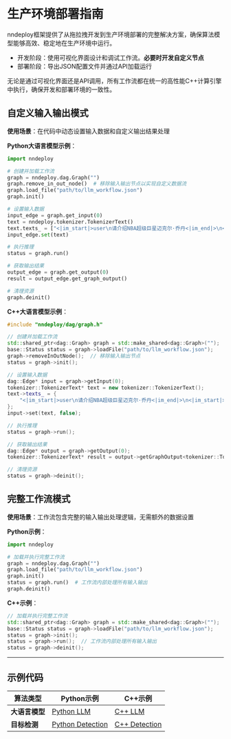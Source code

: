 
# 生产环境部署指南

nndeploy框架提供了从拖拉拽开发到生产环境部署的完整解决方案，确保算法模型能够高效、稳定地在生产环境中运行。

- 开发阶段：使用可视化界面设计和调试工作流。**必要时开发自定义节点**
- 部署阶段：导出JSON配置文件并通过API加载运行

无论是通过可视化界面还是API调用，所有工作流都在统一的高性能C++计算引擎中执行，确保开发和部署环境的一致性。

## 自定义输入输出模式

**使用场景**：在代码中动态设置输入数据和自定义输出结果处理

**Python大语言模型示例**：

```python
import nndeploy

# 创建并加载工作流
graph = nndeploy.dag.Graph("")
graph.remove_in_out_node()  # 移除输入输出节点以实现自定义数据流
graph.load_file("path/to/llm_workflow.json")
graph.init()

# 设置输入数据
input_edge = graph.get_input(0)
text = nndeploy.tokenizer.TokenizerText()
text.texts_ = ["<|im_start|>user\n请介绍NBA超级巨星迈克尔·乔丹<|im_end|>\n<|im_start|>assistant\n"]
input_edge.set(text)

# 执行推理
status = graph.run()

# 获取输出结果
output_edge = graph.get_output(0)
result = output_edge.get_graph_output()

# 清理资源
graph.deinit()
```

**C++大语言模型示例**：

```cpp
#include "nndeploy/dag/graph.h"

// 创建并加载工作流
std::shared_ptr<dag::Graph> graph = std::make_shared<dag::Graph>("");
base::Status status = graph->loadFile("path/to/llm_workflow.json");
graph->removeInOutNode();  // 移除输入输出节点
status = graph->init();

// 设置输入数据
dag::Edge* input = graph->getInput(0);
tokenizer::TokenizerText* text = new tokenizer::TokenizerText();
text->texts_ = {
    "<|im_start|>user\n请介绍NBA超级巨星迈克尔·乔丹<|im_end|>\n<|im_start|>assistant\n"
};
input->set(text, false);

// 执行推理
status = graph->run();

// 获取输出结果
dag::Edge* output = graph->getOutput(0);
tokenizer::TokenizerText* result = output->getGraphOutput<tokenizer::TokenizerText>();

// 清理资源
status = graph->deinit();
```

## 完整工作流模式

**使用场景**：工作流包含完整的输入输出处理逻辑，无需额外的数据设置

**Python示例**：

```python
import nndeploy

# 加载并执行完整工作流
graph = nndeploy.dag.Graph("")
graph.load_file("path/to/llm_workflow.json")
graph.init()
status = graph.run()  # 工作流内部处理所有输入输出
graph.deinit()
```

**C++示例**：

```cpp
// 加载并执行完整工作流
std::shared_ptr<dag::Graph> graph = std::make_shared<dag::Graph>("");
base::Status status = graph->loadFile("path/to/llm_workflow.json");
status = graph->init();
status = graph->run();  // 工作流内部处理所有输入输出
status = graph->deinit();
```

---

## 示例代码

| 算法类型 | Python示例 | C++示例 |
| -------- | ---------- | ------- |
| **大语言模型** | [Python LLM](https://github.com/nndeploy/nndeploy/blob/main/demo/llm/demo.py) | [C++ LLM](https://github.com/nndeploy/nndeploy/blob/main/demo/llm/demo.cc) |
| **目标检测** | [Python Detection](https://github.com/nndeploy/nndeploy/blob/main/demo/detect/demo.py) | [C++ Detection](https://github.com/nndeploy/nndeploy/blob/main/demo/detect/demo.cc) |



